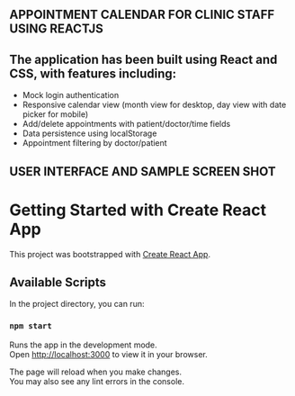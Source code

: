 ##  APPOINTMENT CALENDAR FOR CLINIC STAFF USING REACTJS 
## The application has been built using React and CSS, with features including:

- Mock login authentication
- Responsive calendar view (month view for desktop, day view with date picker for mobile)
- Add/delete appointments with patient/doctor/time fields
- Data persistence using localStorage
- Appointment filtering by doctor/patient

## USER INTERFACE AND SAMPLE SCREEN SHOT


# Getting Started with Create React App

This project was bootstrapped with [Create React App](https://github.com/facebook/create-react-app).

## Available Scripts

In the project directory, you can run:

### `npm start`

Runs the app in the development mode.\
Open [http://localhost:3000](http://localhost:3000) to view it in your browser.

The page will reload when you make changes.\
You may also see any lint errors in the console.

